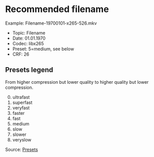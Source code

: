 # Recommended filename

Example: Filename-19700101-x265-526.mkv

- Topic: Filename
- Date: 01.01.1970
- Codec: libx265
- Preset: 5=medium, see below
- CRF: 26

## Presets legend

From higher compression but lower quality to higher quality but lower compression.

0. ultrafast
1. superfast
2. veryfast
3. faster
4. fast
5. medium
6. slow
7. slower
8. veryslow

Source: [Presets](https://x265.readthedocs.io/en/master/presets.html)
